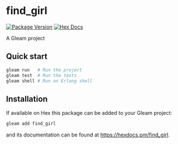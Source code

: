 # find_girl

[![Package Version](https://img.shields.io/hexpm/v/find_girl)](https://hex.pm/packages/find_girl)
[![Hex Docs](https://img.shields.io/badge/hex-docs-ffaff3)](https://hexdocs.pm/find_girl/)

A Gleam project

## Quick start

```sh
gleam run   # Run the project
gleam test  # Run the tests
gleam shell # Run an Erlang shell
```

## Installation

If available on Hex this package can be added to your Gleam project:

```sh
gleam add find_girl
```

and its documentation can be found at <https://hexdocs.pm/find_girl>.

